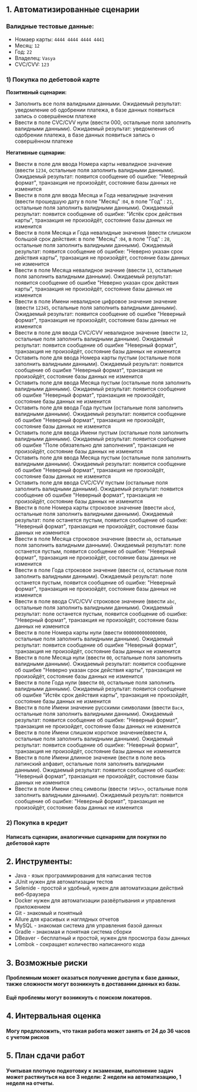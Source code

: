 ## 1. Автоматизированные сценарии

### Валидные тестовые данные:
 - Номаер карты:  `4444 4444 4444 4441`
 - Месяц: `12`
 - Год: `22`
 - Владелец: `Vasya`
 - CVC/CVV: `123`


### 1) Покупка по дебетовой карте
**Позитивный сценарии:** 
* Заполнить все поля валидными данными. Ожидаемый результат: уведомление об одобрении платежа, в базе данных появиться запись о совершённом платеже
* Ввести в поле CVC/CVV нули (ввести 000, остальные поля заполнить валидными данными). Ожидаемый результат: уведомления об одобрении платежа,  в базе данных появиться запись о совершённом платеже

**Негативные сценарии:** 
* Ввести в поле для ввода Номера карты невалидное значение (ввести `1234`, остальные поля заполнить валидными данными). Ожидаемый результат: появится сообщение об ошибке: "Неверный формат", транзакция не произойдёт, состояние базы данных не изменится
* Ввести в поля для ввода Месяца и Года невалидные значения (ввести прошедшую дату в поле "Месяц" :`04`, в поле "Год" : `21`, остальные поля заполнить валидными данными). Ожидаемый результат: появится сообщение об ошибке: "Истёк срок действия карты", транзакция не произойдёт, состояние базы данных не изменится
* Ввести в поля Месяца и Года невалидные значения (ввести слишком большой срок действия: в поле "Месяц" :`04`, в поле "Год" : `28`, остальные поля заполнить валидными данными). Ожидаемый результат: появится сообщение об ошибке: "Неверно указан срок действия карты", транзакция не произойдёт, состояние базы данных не изменится
* Ввести в поле Месяца невалидное значние (ввести `13`, остальные поля заполнить валидными данными). Ожидаемый результат: появится сообщение об ошибке "Неверно указан срок действия карты", транзакция не произойдёт, состояние базы данных не изменится
* Ввести в поле Имени невалидное цифровое значение значение (ввести `12345`, остальные поля заполнить валидными данными). Ожидаемый результат: появится сообщение об ошибке "Неверный формат", транзакция не произойдёт, состояние базы данных не изменится
* Ввести в поле для ввода CVС/CVV невалидное значение (ввести `12`, остальные поля заполнить валидными данными). Ожидаемый результат: появится сообщение об ошибке "Неверный формат", транзакция не произойдёт, состояние базы данных не изменится
* Оставить поле для ввода Номера карты пустым (остальные поля заполнить валидными данными). Ожидаемый результат: появится сообщение об ошибке "Неверный формат", транзакция не произойдёт, состояние базы данных не изменится
* Оставить поле для ввода Месяца пустым (остальные поля заполнить валидными данными). Ожидаемый результат: появится сообщение об ошибке "Неверный формат", транзакция не произойдёт, состояние базы данных не изменится
* Оставить поле для ввода Года пустым (остальные поля заполнить валидными данными). Ожидаемый результат: появится сообщение об ошибке "Неверный формат", транзакция не произойдёт, состояние базы данных не изменится
* Оставить поле для ввода Имени пустым (остальные поля заполнить валидными данными). Ожидаемый результат: появится сообщение об ошибке "Поле обязательно для заполнения", транзакция не произойдёт, состояние базы данных не изменится
* Оставить поле для ввода Месяца пустым (остальные поля заполнить валидными данными). Ожидаемый результат: появится сообщение об ошибке "Неверный формат", транзакция не произойдёт, состояние базы данных не изменится
* Оставить поле для ввода СVC/CVV пустым (остальные поля заполнить валидными данными). Ожидаемый результат: появится сообщение об ошибке "Неверный формат", транзакция не произойдёт, состояние базы данных не изменится
* Ввести в поле Номера карты строковое значение (ввести `abcd`, остальные поля заполнить валидными данными). Ожидаемый результат: поле останется пустым, появится сообщение об ошибке: "Неверный формат", транзакция не произойдёт, состояние базы данных не изменится
* Ввести в поле Месяца строковое значение (ввести `ab`, остальные поля заполнить валидными данными). Ожидаемый результат: поле останется пустым, появится сообщение об ошибке: "Неверный формат", транзакция не произойдёт, состояние базы данных не изменится
* Ввести в поле Года строковое значение (ввести `cd`, остальные поля заполнить валидными данными). Ожидаемый результат: поле останется пустым, появится сообщение об ошибке: "Неверный формат", транзакция не произойдёт, состояние базы данных не изменится
* Ввести в поле ввода CVC/CVV строковое значение (ввести `abc`, остальные поля заполнить валидными данными). Ожидаемый результат: поле останется пустым, появится сообщение об ошибке: "Неверный формат", транзакция не произойдёт, состояние базы данных не изменится
* Ввести в поле Номера карты нули (ввести `0000000000000000`, остальные поля заполнить валидными данными). Ожидаемый результат: появится сообщение об ошибке "Неверный формат", транзакция не произойдёт, состояние базы данных не изменится
* Ввести в поле Месяца нули (ввести `00`, остальные поля заполнить валидными данными). Ожидаемый результат: появится сообщение об ошибке "Неверно указан срок действия карты", транзакция не произойдёт, состояние базы данных не изменится
* Ввести в поле Года нули (ввести `00`, остальные поля заполнить валидными данными). Ожидаемый результат: появится сообщение об ошибке "Истёк срок действия карты", транзакция не произойдёт, состояние базы данных не изменится
* Ввести в поле Имени значение русскими символами (ввести `Вася`, остальные поля заполнить валидными данными). Ожидаемый результат: появится сообщение об ошибке: "Неверный формат", транзакция не произойдет, состояние базы данных не изменится
* Ввести в поле Имени слишком короткое значение(ввести `A`, остальные поля заполнить валидными данными). Ожидаемый результат: появится сообщение об ошибке: "Неверный формат", транзакция не произойдёт, состояние базы данных не изменится
* Ввести в поле Имени длинное значение (вести в поле весь латинский алфавит, остальные поля заполнить валидными данными). Ожидаемый результат: появится сообщение об ошибке: "Неверный формат", транзакция не произойдёт, состояние базы данных не изменится
* Ввести в поле Имени спец символы (ввести `!#$%<>`, остальные поля заполнить валидными данными). Ожидаемый результат: появится сообщение об ошибке: "Неверный формат", транзакция не произойдёт, состояние базы данных не изменится

### 2) Покупка в кредит

#### Написать сценарии, аналогичные сценариям для покупки по дебетовой карте


## 2. Инструменты:

* Java - язык программирования для написания тестов
* JUnit нужен для автоматизации тестов 
* Selenide - простой и удобный, нужен для автоматизации действий веб-браузера
* Docker нужен для автоматизации развёртывания и управления приложением
* Git - знакомый и понятный
* Allure для красивых и наглядных отчетов
* MySQL - знакомая система для управления базой данных
* Gradle - знакомая и понятная система сборки
* DBeaver - бесплатный и простой, нужен для просмотра базы данных
* Lombok - сокращает количество написанного кода

## 3. Возможные риски

#### Проблемным может оказаться получение доступа к базе данных, также сложности могут возникнуть в доставании данных из базы.

#### Ещё проблемы могут возникнуть с поиском локаторов.

## 4. Интервальная оценка

#### Могу предположить, что такая работа может занять от 24 до 36 часов с учетом рисков

## 5. План сдачи работ 

#### Учитывая плотную подкотовку к экзаменам, выполнение задач может растянуться на все 3 недели: 2 недели на автоматизацию, 1 неделя на отчеты.
